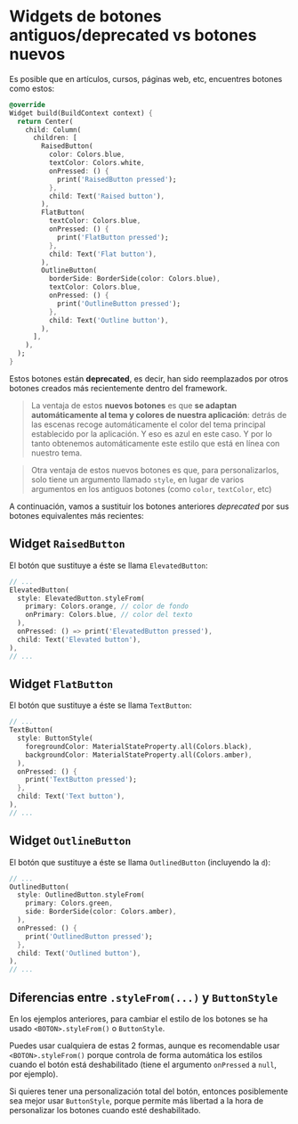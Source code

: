 # Widgets de botones antiguos/deprecated vs botones nuevos

Es posible que en artículos, cursos, páginas web, etc, encuentres botones como estos:

```dart
@override
Widget build(BuildContext context) {
  return Center(
    child: Column(
      children: [
        RaisedButton(
          color: Colors.blue,
          textColor: Colors.white,
          onPressed: () {
            print('RaisedButton pressed');
          },
          child: Text('Raised button'),
        ),
        FlatButton(
          textColor: Colors.blue,
          onPressed: () {
            print('FlatButton pressed');
          },
          child: Text('Flat button'),
        ),
        OutlineButton(
          borderSide: BorderSide(color: Colors.blue),
          textColor: Colors.blue,
          onPressed: () {
            print('OutlineButton pressed');
          },
          child: Text('Outline button'),
        ),
      ],
    ),
  );
}
```

Estos botones están **deprecated**, es decir, han sido reemplazados por otros botones creados más recientemente dentro del framework.

> La ventaja de estos **nuevos botones** es que **se adaptan automáticamente al tema y colores de nuestra aplicación**: detrás de las escenas recoge automáticamente el color del tema principal establecido por la aplicación. Y eso es azul en este caso. Y por lo tanto obtenemos automáticamente este estilo que está en línea con nuestro tema. 

> Otra ventaja de estos nuevos botones es que, para personalizarlos, solo tiene un argumento llamado `style`, en lugar de varios argumentos en los antiguos botones (como `color`, `textColor`, etc)

A continuación, vamos a sustituir los botones anteriores *deprecated* por sus botones equivalentes más recientes:

## Widget `RaisedButton`

El botón que sustituye a éste se llama `ElevatedButton`:

```dart
// ...
ElevatedButton(
  style: ElevatedButton.styleFrom(
    primary: Colors.orange, // color de fondo
    onPrimary: Colors.blue, // color del texto
  ),
  onPressed: () => print('ElevatedButton pressed'),
  child: Text('Elevated button'),
),
// ...
```

## Widget `FlatButton`

El botón que sustituye a éste se llama `TextButton`:

```dart
// ...
TextButton(
  style: ButtonStyle(
    foregroundColor: MaterialStateProperty.all(Colors.black),
    backgroundColor: MaterialStateProperty.all(Colors.amber),
  ),
  onPressed: () {
    print('TextButton pressed');
  },
  child: Text('Text button'),
),
// ...
```

## Widget `OutlineButton`

El botón que sustituye a éste se llama `OutlinedButton` (incluyendo la `d`):

```dart
// ...
OutlinedButton(
  style: OutlinedButton.styleFrom(
    primary: Colors.green,
    side: BorderSide(color: Colors.amber),
  ),
  onPressed: () {
    print('OutlinedButton pressed');
  },
  child: Text('Outlined button'),
),
// ...
```

## Diferencias entre `.styleFrom(...)` y `ButtonStyle`

En los ejemplos anteriores, para cambiar el estilo de los botones se ha usado `<BOTON>.styleFrom()` o `ButtonStyle`.

Puedes usar cualquiera de estas 2 formas, aunque es recomendable usar `<BOTON>.styleFrom()` porque controla de forma automática los estilos cuando el botón está deshabilitado (tiene el argumento `onPressed` a `null`, por ejemplo).

Si quieres tener una personalización total del botón, entonces posiblemente sea mejor usar `ButtonStyle`, porque permite más libertad a la hora de personalizar los botones cuando esté deshabilitado.